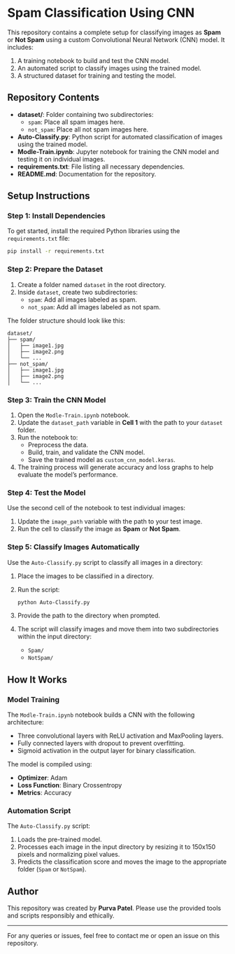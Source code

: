 # Spam Classification Using CNN

This repository contains a complete setup for classifying images as **Spam** or **Not Spam** using a custom Convolutional Neural Network (CNN) model. It includes:

1. A training notebook to build and test the CNN model.
2. An automated script to classify images using the trained model.
3. A structured dataset for training and testing the model.

## Repository Contents

- **dataset/**: Folder containing two subdirectories:
  - `spam`: Place all spam images here.
  - `not_spam`: Place all not spam images here.
- **Auto-Classify.py**: Python script for automated classification of images using the trained model.
- **Modle-Train.ipynb**: Jupyter notebook for training the CNN model and testing it on individual images.
- **requirements.txt**: File listing all necessary dependencies.
- **README.md**: Documentation for the repository.

## Setup Instructions

### Step 1: Install Dependencies

To get started, install the required Python libraries using the `requirements.txt` file:

```bash
pip install -r requirements.txt
```

### Step 2: Prepare the Dataset

1. Create a folder named `dataset` in the root directory.
2. Inside `dataset`, create two subdirectories:
   - `spam`: Add all images labeled as spam.
   - `not_spam`: Add all images labeled as not spam.

The folder structure should look like this:

```
dataset/
├── spam/
│   ├── image1.jpg
│   ├── image2.png
│   └── ...
├── not_spam/
│   ├── image1.jpg
│   ├── image2.png
│   └── ...
```

### Step 3: Train the CNN Model

1. Open the `Modle-Train.ipynb` notebook.
2. Update the `dataset_path` variable in **Cell 1** with the path to your `dataset` folder.
3. Run the notebook to:
   - Preprocess the data.
   - Build, train, and validate the CNN model.
   - Save the trained model as `custom_cnn_model.keras`.
4. The training process will generate accuracy and loss graphs to help evaluate the model’s performance.

### Step 4: Test the Model

Use the second cell of the notebook to test individual images:

1. Update the `image_path` variable with the path to your test image.
2. Run the cell to classify the image as **Spam** or **Not Spam**.

### Step 5: Classify Images Automatically

Use the `Auto-Classify.py` script to classify all images in a directory:

1. Place the images to be classified in a directory.
2. Run the script:

   ```bash
   python Auto-Classify.py
   ```

3. Provide the path to the directory when prompted.
4. The script will classify images and move them into two subdirectories within the input directory:
   - `Spam/`
   - `NotSpam/`

## How It Works

### Model Training

The `Modle-Train.ipynb` notebook builds a CNN with the following architecture:

- Three convolutional layers with ReLU activation and MaxPooling layers.
- Fully connected layers with dropout to prevent overfitting.
- Sigmoid activation in the output layer for binary classification.

The model is compiled using:
- **Optimizer**: Adam
- **Loss Function**: Binary Crossentropy
- **Metrics**: Accuracy

### Automation Script

The `Auto-Classify.py` script:

1. Loads the pre-trained model.
2. Processes each image in the input directory by resizing it to 150x150 pixels and normalizing pixel values.
3. Predicts the classification score and moves the image to the appropriate folder (`Spam` or `NotSpam`).

## Author

This repository was created by **Purva Patel**. Please use the provided tools and scripts responsibly and ethically.

---

For any queries or issues, feel free to contact me or open an issue on this repository.

